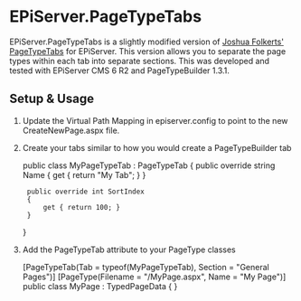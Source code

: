 EPiServer.PageTypeTabs
==

EPiServer.PageTypeTabs is a slightly modified version of [Joshua Folkerts' PageTypeTabs](http://www.joshuafolkerts.com/blog/2011/08/page-type-tabs/) for EPiServer. This version allows you to separate the page types within each tab into separate sections. This was developed and tested with EPiServer CMS 6 R2 and PageTypeBuilder 1.3.1.

Setup &amp; Usage
--

1) Update the Virtual Path Mapping in episerver.config to point to the new CreateNewPage.aspx file.
	
	<virtualPath customFileSummary="~/FileSummary.config">
		<providers>
			 <add virtualName="CreateNewPage" 
			 	showInFileManager="false" bypassAccessCheck="false"
			 	virtualPath="~/PageTypeTabs/CreateNewPage.aspx"  
			 	physicalPath="" name="CreateNewPageMapping"
			 	type="EPiServer.Web.Hosting.VirtualPathMappedProvider,EPiServer" />
		</providers>
	</virtualPath>
	
	<virtualPathMappings>
		<add url="~/EPiServer/CMS/Edit/NewPage.aspx" 
			mappedUrl="~/PageTypeTabs/CreateNewPage.aspx" />
	</virtualPathMappings>


2) Create your tabs similar to how you would create a PageTypeBuilder tab

	public class MyPageTypeTab : PageTypeTab
	{
		public override string Name
		{
			get { return "My Tab"; }
		}

		public override int SortIndex
		{
			get { return 100; }
		}
	}

3) Add the PageTypeTab attribute to your PageType classes

	[PageTypeTab(Tab = typeof(MyPageTypeTab), Section = "General Pages")]
	[PageType(Filename = "/MyPage.aspx", Name = "My Page")]
	public class MyPage : TypedPageData
	{
	}